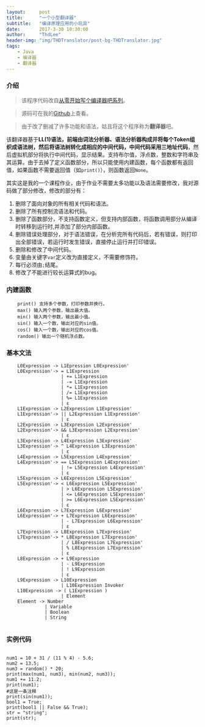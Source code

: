 ```yaml
---
layout:     post
title:      "一个小型翻译器"
subtitle:   "编译原理应用的小玩具"
date:       2017-3-30 10:30:00
author:     "ThdLee"
header-img: "img/THDTranslator/post-bg-THDTranslator.jpg"
tags:
    - Java
    - 编译器
    - 翻译器
---
```


### 介绍
> 该程序代码改自[从零开始写个编译器吧系列](https://github.com/Moskize91/TaolanTutorial)。

> 源码可在我的[Github](https://github.com/ThdLee/THDTranslator)上查看。

> 由于改了删减了许多功能和语法，姑且将这个程序称为**翻译器**吧。 

该翻译器基于**LL(1)**语法，前端由词法分析器、语法分析器构成并将每个Token组织成语法树，然后将语法树转化成相应的中间代码，中间代码采用**三地址代码**，然后虚拟机部分将执行中间代码，显示结果。支持布尔值，浮点数，整数和字符串及其运算。由于去掉了定义函数部分，所以只能使用内建函数，每个函数都有返回值，如果函数不需要返回值（如`print()`），则函数返回`None`。

其实这是我的一个课程作业，由于作业不需要太多功能以及语法需要修改，我对源码做了部分修改，修改的部分有：

1. 删除了面向对象的所有相关代码和语法。
2. 删除了所有控制流语法和代码。
3. 删除了函数部分，不支持函数定义，但支持内部函数，将函数调用部分从编译时转移到运行时,并添加了部分内部函数。
4. 删除错误处理部分，对于语法错误，在分析完所有代码后，若有错误，则打印出全部错误，若运行时发生错误，直接停止运行并打印错误。
5. 删除和修改了中间代码。
6. 变量由关键字`var`定义改为直接定义，不需要修饰符。
7. 每行必须由`;`结尾。
8. 修改了不能进行较长运算式的bug。

### 内建函数
```
	print() 支持多个参数，打印参数并换行。
	max() 输入两个参数，输出最大值。
	min() 输入两个参数，输出最小值。
	sin() 输入一个数，输出对应的sin值。
	cos() 输入一个数，输出对应的cos值。
	random() 输出一个随机浮点数。
```	
### 基本文法  
```
	L0Expression -> L1Epression L0Expression'
	L0Expression'-> = L1Expression
	                | += L1Expression
	                | -= L1Expression
	                | *= L1Expression
	                | /= L1Expression
	                | %= L1Expression
	                | ε
	L1Expression -> L2Expression L1Expression'
	L1Expression'-> || L2Expression L1Expression'
	                | ε
	L2Expression -> L3Expression L2Expression'
	L2Expression'-> && L3Expression L2Expression'
	                | ε
	L3Expression -> L4Expression L3Expression'
	L3Expression'-> ^ L4Expression L3Expression'
	                | ε
	L4Expression -> L5Expression L4Expression'
	L4Expression'-> == L5Expression L4Expression'
	                | != L5Expression L4Expression'
	                | ε
	L5Expression -> L6Expression L5Expression'
	L5Expression'-> < L6Expression L5Expression'
	                | > L6Expression L5Expression'
	                | <= L6Expression L5Expression'
	                | >= L6Expression L5Expression'
	                | ε
	L6Expression -> L7Expression L6Expression'
	L6Expression'-> + L7Expression L6Expression'
	                | - L7Expression L6Expression'
	                | ε
	L7Expression -> L8Expression L7Expression'
	L7Expression'-> * L8Expression L7Expression'
	                | / L8Expression L7Expression'
	                | % L8Expression L7Expression'
	                | ε    
	L8Expression -> + L9Expression
	                | - L9Expression
	                | ! L9Expression
	                | ε
	L9Expression -> L10Expression
	                | L10Expression Invoker
	L10Expression -> ( L1Expression )
	                | Element
	Element -> Number
	          | Variable
	          | Boolean
	          | String          
                               
```
### 实例代码
```

num1 = 10 + 31 / (11 % 4) - 5.6;
num2 = 13.5;
num3 = random() * 20;
print(max(num1, num3), min(num2, num3));
num1 += 11.2;
print(num1);
#这是一条注释
print(sin(num1));
bool1 = True;
print(bool1 || False && True);
str = "string";
print(str);
	
```						 
